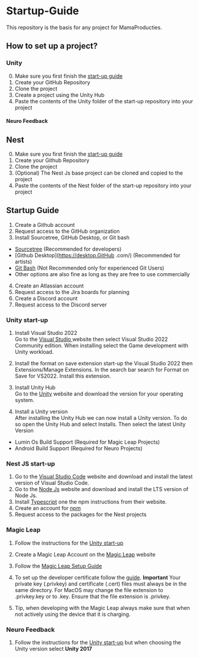 # Startup-Guide
This repository is the basis for any project for MamaProducties. 


## How to set up a project?
### Unity
0. Make sure you first finish the [start-up guide](##Startup-Guide)
1. Create your GitHub Repository
2. Clone the project 
3. Create a project using the Unity Hub
4. Paste the contents of the Unity folder of the start-up repository into your project

#### Neuro Feedback


## Nest
0. Make sure you first finish the [start-up guide](##Startup-Guide)
1. Create your Github Repository
2. Clone the project 
3. (Optional) The Nest Js base project can be cloned and copied to the project
4. Paste the contents of the Nest folder of the start-up repository into your project

## Startup Guide
  
1. Create a Github account
2. Request access to the GitHub organization
3. Install Sourcetree, GitHub Desktop, or Git bash
- [Sourcetree](https://www.sourcetreeapp.com/) (Recommended for developers)
- [Github Desktop](https://desktop.GitHub .com/) (Recommended for artists)
- [Git Bash](https://gitforwindows.org/) (Not Recommended only for experienced Git Users)
- Other options are also fine as long as they are free to use commercially
4. Create an Atlassian account
5. Request access to the Jira boards for planning
6. Create a Discord account
7. Request access to the Discord server

### Unity start-up
1. Install Visual Studio 2022       
Go to the [Visual Studio ](https://visualstudio.microsoft.com/vs/) website then select Visual Studio 2022 Community edition.
When installing select the Game development with Unity workload.

2. Install the format on save extension 
start-up the Visual Studio 2022 then Extensions/Manage Extensions.
In the search bar search for Format on Save for VS2022.
Install this extension.

3. Install Unity Hub    
Go to the [Unity](https://unity.com/download) website and download the version for your operating system.

4. Install a Unity version  
After installing the Unity Hub we can now install a Unity version. To do so open the Unity Hub and select Installs. Then select the latest Unity Version
- Lumin Os Build Support (Required for Magic Leap Projects)
- Android Build Support (Required for Neuro Projects)

### Nest JS start-up 
1. Go to the [Visual Studio Code](https://code.visualstudio.com/) website and download and install the latest version of Visual Studio Code.
2. Go to the [Node Js](https://nodejs.org/en/) website and download and install the LTS version of Node Js.
3. Install [Typescript](https://www.typescriptlang.org/download) one the npm instructions from their website.  
4. Create an account for [npm](https://www.npmjs.com/)
5. Request access to the packages for the Nest projects

### Magic Leap 
1. Follow the instructions for the [Unity start-up](###Unity-Start-Up)
2. Create a Magic Leap Account on the [Magic Leap](https://ml1-developer.magicleap.com/en-us/home) website
2. Follow the [Magic Leap Setup Guide](https://ml1-developer.magicleap.com/en-us/learn/guides/set-up-development-environment)
3. To set up the developer certificate follow the [guide](https://ml1-developer.magicleap.com/en-us/learn/guides/developer-certificates). <strong>Important</strong> Your private key (.privkey) and certificate (.cert) files must always be in the same directory. For MacOS may change the file extension to .privkey.key or to .key. Ensure that the file extension is .privkey.

4. Tip, when developing with the Magic Leap always make sure that when not actively using the device that it is charging.
 
 ### Neuro Feedback
1. Follow the instructions for the [Unity start-up](###Unity-Start-Up) but when choosing the Unity version select <strong>Unity 2017</strong>

